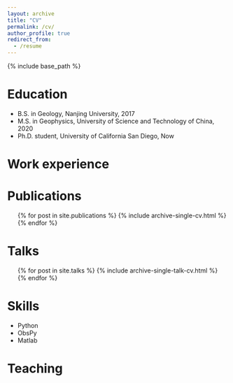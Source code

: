 ```yaml
---
layout: archive
title: "CV"
permalink: /cv/
author_profile: true
redirect_from:
  - /resume
---
```


{% include base_path %}

Education
======
* B.S. in Geology, Nanjing University, 2017
* M.S. in Geophysics, University of Science and Technology of China, 2020
* Ph.D. student, University of California San Diego, Now

Work experience
======

  
Publications
======
  <ul>{% for post in site.publications %}
    {% include archive-single-cv.html %}
  {% endfor %}</ul>

Talks
======
  <ul>{% for post in site.talks %}
    {% include archive-single-talk-cv.html %}
  {% endfor %}</ul>
  
Skills
======
* Python
* ObsPy
* Matlab

  
Teaching
======

 
